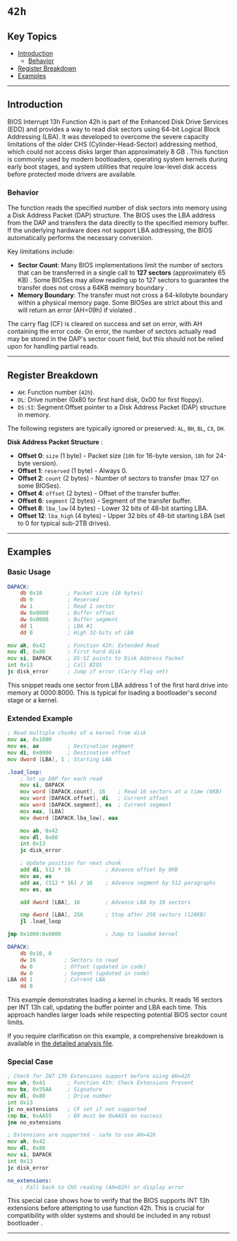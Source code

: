 # `42h`

## Key Topics

- [Introduction](#introduction)
    - [Behavior](#behavior)
- [Register Breakdown](#register-breakdown)
- [Examples](#examples)

---

## Introduction

BIOS Interrupt 13h Function 42h is part of the Enhanced Disk Drive Services (EDD) and provides a way to read disk sectors using 64-bit Logical Block Addressing (LBA). It was developed to overcome the severe capacity limitations of the older CHS (Cylinder-Head-Sector) addressing method, which could not access disks larger than approximately 8 GB . This function is commonly used by modern bootloaders, operating system kernels during early boot stages, and system utilities that require low-level disk access before protected mode drivers are available.

### Behavior

The function reads the specified number of disk sectors into memory using a Disk Address Packet (DAP) structure. The BIOS uses the LBA address from the DAP and transfers the data directly to the specified memory buffer. If the underlying hardware does not support LBA addressing, the BIOS automatically performs the necessary conversion.

Key limitations include:

- **Sector Count**: Many BIOS implementations limit the number of sectors that can be transferred in a single call to **127 sectors** (approximately 65 KB) . Some BIOSes may allow reading up to 127 sectors to guarantee the transfer does not cross a 64KB memory boundary .
- **Memory Boundary**: The transfer must not cross a 64-kilobyte boundary within a physical memory page. Some BIOSes are strict about this and will return an error (AH=09h) if violated .

The carry flag (CF) is cleared on success and set on error, with AH containing the error code. On error, the number of sectors actually read may be stored in the DAP's sector count field, but this should not be relied upon for handling partial reads.

---

## Register Breakdown

- `AH`: Function number (`42h`).
- `DL`: Drive number (0x80 for first hard disk, 0x00 for first floppy).
- `DS:SI`: Segment:Offset pointer to a Disk Address Packet (DAP) structure in memory.

The following registers are typically ignored or preserved: `AL`, `BH`, `BL`, `CX`, `DH`.

**Disk Address Packet Structure** :

- **Offset 0**: `size` (1 byte) - Packet size (`10h` for 16-byte version, `18h` for 24-byte version).
- **Offset 1**: `reserved` (1 byte) - Always 0.
- **Offset 2**: `count` (2 bytes) - Number of sectors to transfer (max 127 on some BIOSes).
- **Offset 4**: `offset` (2 bytes) - Offset of the transfer buffer.
- **Offset 6**: `segment` (2 bytes) - Segment of the transfer buffer.
- **Offset 8**: `lba_low` (4 bytes) - Lower 32 bits of 48-bit starting LBA.
- **Offset 12**: `lba_high` (4 bytes) - Upper 32 bits of 48-bit starting LBA (set to 0 for typical sub-2TB drives).

---

## Examples

### Basic Usage

```asm
DAPACK:
    db 0x10        ; Packet size (16 bytes)
    db 0           ; Reserved
    dw 1           ; Read 1 sector
    dw 0x8000      ; Buffer offset
    dw 0x0000      ; Buffer segment
    dd 1           ; LBA #1
    dd 0           ; High 32-bits of LBA

mov ah, 0x42       ; Function 42h: Extended Read
mov dl, 0x80       ; First hard disk
mov si, DAPACK     ; DS:SI points to Disk Address Packet
int 0x13           ; Call BIOS
jc disk_error      ; Jump if error (Carry Flag set)
```

This snippet reads one sector from LBA address 1 of the first hard drive into memory at 0000:8000. This is typical for loading a bootloader's second stage or a kernel.

### Extended Example

```asm
; Read multiple chunks of a kernel from disk
mov ax, 0x1000
mov es, ax         ; Destination segment
mov di, 0x0000     ; Destination offset
mov dword [LBA], 1 ; Starting LBA

.load_loop:
    ; Set up DAP for each read
    mov si, DAPACK
    mov word [DAPACK.count], 16    ; Read 16 sectors at a time (8KB)
    mov word [DAPACK.offset], di   ; Current offset
    mov word [DAPACK.segment], es  ; Current segment
    mov eax, [LBA]
    mov dword [DAPACK.lba_low], eax

    mov ah, 0x42
    mov dl, 0x80
    int 0x13
    jc disk_error

    ; Update position for next chunk
    add di, 512 * 16           ; Advance offset by 8KB
    mov ax, es
    add ax, (512 * 16) / 16    ; Advance segment by 512 paragraphs
    mov es, ax

    add dword [LBA], 16        ; Advance LBA by 16 sectors

    cmp dword [LBA], 256       ; Stop after 256 sectors (128KB)
    jl .load_loop

jmp 0x1000:0x0000              ; Jump to loaded kernel

DAPACK:
    db 0x10, 0
    dw 16         ; Sectors to read
    dw 0          ; Offset (updated in code)
    dw 0          ; Segment (updated in code)
LBA dd 1          ; Current LBA
    dd 0
```

This example demonstrates loading a kernel in chunks. It reads 16 sectors per INT 13h call, updating the buffer pointer and LBA each time. This approach handles larger loads while respecting potential BIOS sector count limits.

If you require clarification on this example, a comprehensive breakdown is available in [the detailed analysis file](extra/example_detailed_analysis.md).

### Special Case

```asm
; Check for INT 13h Extensions support before using AH=42h
mov ah, 0x41       ; Function 41h: Check Extensions Present
mov bx, 0x55AA     ; Signature
mov dl, 0x80       ; Drive number
int 0x13
jc no_extensions   ; CF set if not supported
cmp bx, 0xAA55     ; BX must be 0xAA55 on success
jne no_extensions

; Extensions are supported - safe to use AH=42h
mov ah, 0x42
mov dl, 0x80
mov si, DAPACK
int 0x13
jc disk_error

no_extensions:
    ; Fall back to CHS reading (AH=02h) or display error
```

This special case shows how to verify that the BIOS supports INT 13h extensions before attempting to use function 42h. This is crucial for compatibility with older systems and should be included in any robust bootloader .

---

